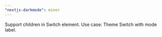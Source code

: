 ```yaml
---
"nextjs-darkmode": minor
---
```


Support children in Switch element. Use case: Theme Switch with mode label.

